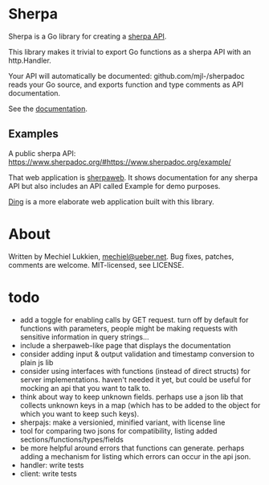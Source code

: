 # Sherpa

Sherpa is a Go library for creating a [sherpa API](https://www.ueber.net/who/mjl/sherpa/).

This library makes it trivial to export Go functions as a sherpa API with an http.Handler.

Your API will automatically be documented: github.com/mjl-/sherpadoc reads your Go source, and exports function and type comments as API documentation.

See the [documentation](https://godoc.org/github.com/mjl-/sherpa).


## Examples

A public sherpa API: https://www.sherpadoc.org/#https://www.sherpadoc.org/example/

That web application is [sherpaweb](https://github.com/mjl-/sherpaweb). It shows documentation for any sherpa API but also includes an API called Example for demo purposes.

[Ding](https://github.com/mjl-/ding/) is a more elaborate web application built with this library.


# About

Written by Mechiel Lukkien, mechiel@ueber.net.
Bug fixes, patches, comments are welcome.
MIT-licensed, see LICENSE.


# todo

- add a toggle for enabling calls by GET request. turn off by default for functions with parameters, people might be making requests with sensitive information in query strings...
- include a sherpaweb-like page that displays the documentation
- consider adding input & output validation and timestamp conversion to plain js lib
- consider using interfaces with functions (instead of direct structs) for server implementations. haven't needed it yet, but could be useful for mocking an api that you want to talk to.
- think about way to keep unknown fields. perhaps use a json lib that collects unknown keys in a map (which has to be added to the object for which you want to keep such keys).
- sherpajs: make a versionied, minified variant, with license line
- tool for comparing two jsons for compatibility, listing added sections/functions/types/fields
- be more helpful around errors that functions can generate. perhaps adding a mechanism for listing which errors can occur in the api json.
- handler: write tests
- client: write tests
